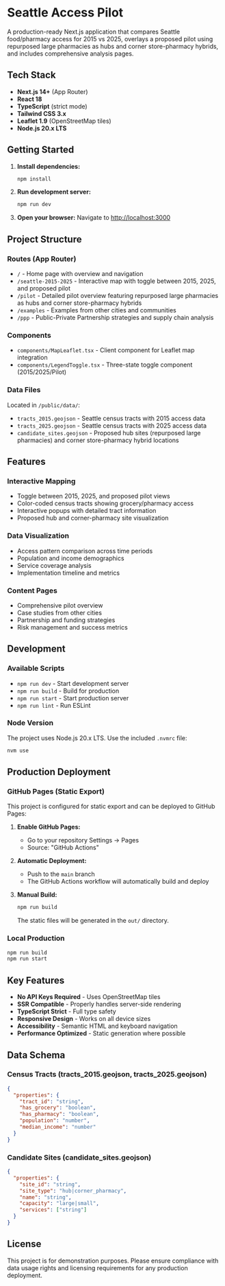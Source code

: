 # Seattle Access Pilot

A production-ready Next.js application that compares Seattle food/pharmacy access for 2015 vs 2025, overlays a proposed pilot using repurposed large pharmacies as hubs and corner store-pharmacy hybrids, and includes comprehensive analysis pages.

## Tech Stack

- **Next.js 14+** (App Router)
- **React 18**
- **TypeScript** (strict mode)
- **Tailwind CSS 3.x**
- **Leaflet 1.9** (OpenStreetMap tiles)
- **Node.js 20.x LTS**

## Getting Started

1. **Install dependencies:**
   ```bash
   npm install
   ```

2. **Run development server:**
   ```bash
   npm run dev
   ```

3. **Open your browser:**
   Navigate to [http://localhost:3000](http://localhost:3000)

## Project Structure

### Routes (App Router)

- `/` - Home page with overview and navigation
- `/seattle-2015-2025` - Interactive map with toggle between 2015, 2025, and proposed pilot
- `/pilot` - Detailed pilot overview featuring repurposed large pharmacies as hubs and corner store-pharmacy hybrids
- `/examples` - Examples from other cities and communities
- `/ppp` - Public-Private Partnership strategies and supply chain analysis

### Components

- `components/MapLeaflet.tsx` - Client component for Leaflet map integration
- `components/LegendToggle.tsx` - Three-state toggle component (2015/2025/Pilot)

### Data Files

Located in `/public/data/`:
- `tracts_2015.geojson` - Seattle census tracts with 2015 access data
- `tracts_2025.geojson` - Seattle census tracts with 2025 access data  
- `candidate_sites.geojson` - Proposed hub sites (repurposed large pharmacies) and corner store-pharmacy hybrid locations

## Features

### Interactive Mapping
- Toggle between 2015, 2025, and proposed pilot views
- Color-coded census tracts showing grocery/pharmacy access
- Interactive popups with detailed tract information
- Proposed hub and corner-pharmacy site visualization

### Data Visualization
- Access pattern comparison across time periods
- Population and income demographics
- Service coverage analysis
- Implementation timeline and metrics

### Content Pages
- Comprehensive pilot overview
- Case studies from other cities
- Partnership and funding strategies
- Risk management and success metrics

## Development

### Available Scripts

- `npm run dev` - Start development server
- `npm run build` - Build for production
- `npm run start` - Start production server
- `npm run lint` - Run ESLint

### Node Version

The project uses Node.js 20.x LTS. Use the included `.nvmrc` file:

```bash
nvm use
```

## Production Deployment

### GitHub Pages (Static Export)

This project is configured for static export and can be deployed to GitHub Pages:

1. **Enable GitHub Pages:**
   - Go to your repository Settings → Pages
   - Source: "GitHub Actions"

2. **Automatic Deployment:**
   - Push to the `main` branch
   - The GitHub Actions workflow will automatically build and deploy

3. **Manual Build:**
   ```bash
   npm run build
   ```
   The static files will be generated in the `out/` directory.

### Local Production

```bash
npm run build
npm run start
```

## Key Features

- **No API Keys Required** - Uses OpenStreetMap tiles
- **SSR Compatible** - Properly handles server-side rendering
- **TypeScript Strict** - Full type safety
- **Responsive Design** - Works on all device sizes
- **Accessibility** - Semantic HTML and keyboard navigation
- **Performance Optimized** - Static generation where possible

## Data Schema

### Census Tracts (tracts_2015.geojson, tracts_2025.geojson)
```json
{
  "properties": {
    "tract_id": "string",
    "has_grocery": "boolean",
    "has_pharmacy": "boolean", 
    "population": "number",
    "median_income": "number"
  }
}
```

### Candidate Sites (candidate_sites.geojson)
```json
{
  "properties": {
    "site_id": "string",
    "site_type": "hub|corner_pharmacy",
    "name": "string",
    "capacity": "large|small",
    "services": ["string"]
  }
}
```

## License

This project is for demonstration purposes. Please ensure compliance with data usage rights and licensing requirements for any production deployment.

